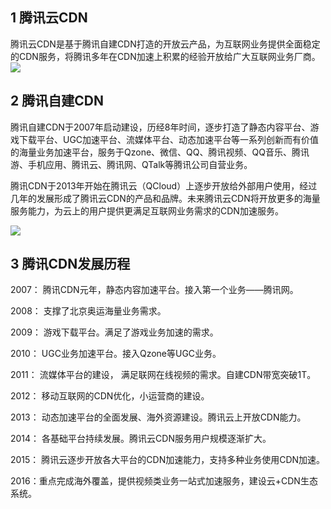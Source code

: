 ## 1 腾讯云CDN

腾讯云CDN是基于腾讯自建CDN打造的开放云产品，为互联网业务提供全面稳定的CDN服务，将腾讯多年在CDN加速上积累的经验开放给广大互联网业务厂商。
​	
![](//mccdn.qcloud.com/img5680e3f4cca41.png)

## 2 腾讯自建CDN

腾讯自建CDN于2007年启动建设，历经8年时间，逐步打造了静态内容平台、游戏下载平台、UGC加速平台、流媒体平台、动态加速平台等一系列创新而有价值的海量业务加速平台，服务于Qzone、微信、QQ、腾讯视频、QQ音乐、腾讯游、手机应用、腾讯云、腾讯网、QTalk等腾讯公司自营业务。

腾讯CDN于2013年开始在腾讯云（QCloud）上逐步开放给外部用户使用，经过几年的发展形成了腾讯云CDN的产品和品牌。未来腾讯云CDN将开放更多的海量服务能力，为云上的用户提供更满足互联网业务需求的CDN加速服务。

![](//mccdn.qcloud.com/img5680e4317911b.png)

## 3 腾讯CDN发展历程

2007： 腾讯CDN元年，静态内容加速平台。接入第一个业务——腾讯网。

2008： 支撑了北京奥运海量业务需求。

2009： 游戏下载平台。满足了游戏业务加速的需求。

2010： UGC业务加速平台。接入Qzone等UGC业务。

2011： 流媒体平台的建设， 满足联网在线视频的需求。自建CDN带宽突破1T。

2012： 移动互联网的CDN优化，小运营商的建设。

2013： 动态加速平台的全面发展、海外资源建设。腾讯云上开放CDN能力。

2014： 各基础平台持续发展。腾讯云CDN服务用户规模逐渐扩大。

2015： 腾讯云逐步开放各大平台的CDN加速能力，支持多种业务使用CDN加速。

2016：重点完成海外覆盖，提供视频类业务一站式加速服务，建设云+CDN生态系统。


​	